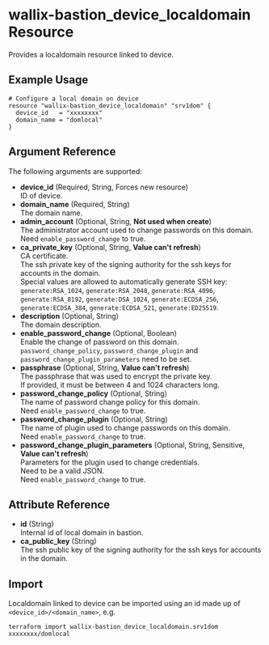 # wallix-bastion_device_localdomain Resource

Provides a localdomain resource linked to device.

## Example Usage

```hcl
# Configure a local domain on device
resource "wallix-bastion_device_localdomain" "srv1dom" {
  device_id   = "xxxxxxxx"
  domain_name = "domlocal"
}
```

## Argument Reference

The following arguments are supported:

- **device_id** (Required, String, Forces new resource)  
  ID of device.
- **domain_name** (Required, String)  
  The domain name.
- **admin_account** (Optional, String, **Not used when create**)  
  The administrator account used to change passwords on this domain.  
  Need `enable_password_change` to true.
- **ca_private_key** (Optional, String, **Value can't refresh**)  
  CA certificate.  
  The ssh private key of the signing authority for the ssh keys for accounts in the domain.  
  Special values are allowed to automatically generate SSH key:
  `generate:RSA_1024`, `generate:RSA_2048`, `generate:RSA_4096`, `generate:RSA_8192`,
  `generate:DSA_1024`, `generate:ECDSA_256`, `generate:ECDSA_384`, `generate:ECDSA_521`, `generate:ED25519`.
- **description** (Optional, String)  
  The domain description.
- **enable_password_change** (Optional, Boolean)  
  Enable the change of password on this domain.  
  `password_change_policy`, `password_change_plugin` and `password_change_plugin_parameters` need to
  be set.
- **passphrase** (Optional, String, **Value can't refresh**)  
  The passphrase that was used to encrypt the private key.  
  If provided, it must be between 4 and 1024 characters long.
- **password_change_policy** (Optional, String)  
  The name of password change policy for this domain.  
  Need `enable_password_change` to true.
- **password_change_plugin** (Optional, String)  
  The name of plugin used to change passwords on this domain.  
  Need `enable_password_change` to true.
- **password_change_plugin_parameters** (Optional, String, Sensitive, **Value can't refresh**)  
  Parameters for the plugin used to change credentials.  
  Need to be a valid JSON.  
  Need `enable_password_change` to true.

## Attribute Reference

- **id** (String)  
  Internal id of local domain in bastion.
- **ca_public_key** (String)  
  The ssh public key of the signing authority for the ssh keys for accounts in the domain.

## Import

Localdomain linked to device can be imported using an id made up of `<device_id>/<domain_name>`, e.g.

```shell
terraform import wallix-bastion_device_localdomain.srv1dom xxxxxxxx/domlocal
```
